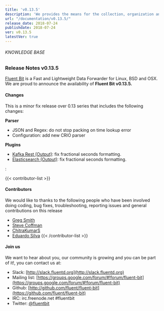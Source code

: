 ```yaml
---
title: 'v0.13.5'
description: 'We provides the means for the collection, organization and computerized retrieval of knowledgeand Lightweight Data Forwarder for Linux, BSD and OSX. We are proud to announce the availability of Fluent Bit v0.13.5.'
url: "/documentation/v0.13.5/"
release_date: 2018-07-24
publishdate: 2018-07-24
ver: v0.13.5
latestVer: true
---
```



###### KNOWLEDGE BASE

### Release Notes v0.13.5

[Fluent Bit](https://fluentbit.io/) is a Fast and Lightweight Data Forwarder for Linux, BSD and OSX. We are proud to announce the availability of **Fluent Bit v0.13.5.**

#### Changes

This is a minor fix release over 0.13 series that includes the following changes:


**Parser**

* JSON and Regex: do not stop packing on time lookup error
* Configuration: add new CRIO parser

**Plugins**

* [Kafka Rest (Output)](https://fluentbit.io/documentation/0.13/output/kafka-rest-proxy.html): fix fractional seconds formatting.
* [Elasticsearch (Output)](https://fluentbit.io/documentation/0.13/output/elasticsearch.html): fix fractional seconds formatting.



:

{{< contributor-list >}}

#### Contributors

We would like to thanks to the following people who have been involved doing coding, bug fixes, troubleshooting, reporting issues and general contributions on this release


* [Greg Smith](https://github.com/gasmith-nutanix)
* [Steve Coffman](https://github.com/StevenACoffman)
* [ChitraKumarS](https://github.com/ChitraKumarS)
* [Eduardo Silva](https://github.com/edsiper)
{{< /contributor-list >}}

#### Join us

We want to hear about you, our community is growing and you can be part of it!, you can contact us at:

* Slack: [http://slack.fluentd.org](http://slack.fluentd.org)
* Mailing list: [https://groups.google.com/forum/#!forum/fluent-bit](https://groups.google.com/forum/#!forum/fluent-bit)
* Github: [http://github.com/fluent/fluent-bit](https://github.com/fluent/fluent-bit)
* IRC: irc.freenode.net #fluentbit
* Twitter: [@fluentbit](https://twitter.com/fluentbit)